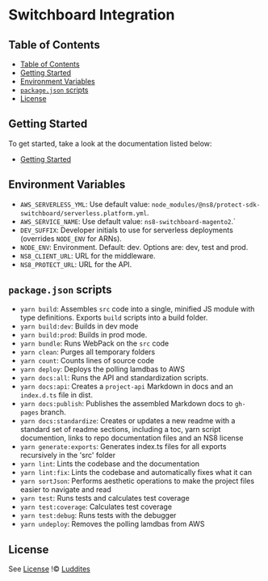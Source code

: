 # Switchboard Integration

## Table of Contents

- [Table of Contents](#table-of-contents)
- [Getting Started](#getting-started)
- [Environment Variables](#environment-variables)
- [`package.json` scripts](#packagejson-scripts)
- [License](#license)

## Getting Started

To get started, take a look at the documentation listed below:

- [Getting Started](docs\getting-started.md)

## Environment Variables

- `AWS_SERVERLESS_YML`: Use default value: `node_modules/@ns8/protect-sdk-switchboard/serverless.platform.yml`.
- `AWS_SERVICE_NAME`: Use default value: `ns8-switchboard-magento2`.`
- `DEV_SUFFIX`: Developer initials to use for serverless deployments (overrides `NODE_ENV` for ARNs).
- `NODE_ENV`: Environment. Default: dev. Options are: dev, test and prod.
- `NS8_CLIENT_URL`: URL for the middleware.
- `NS8_PROTECT_URL`: URL for the API.

## `package.json` scripts

- `yarn build`: Assembles `src` code into a single, minified JS module with type definitions. Exports `build` scripts into a build folder.
- `yarn build:dev`: Builds in dev mode
- `yarn build:prod`: Builds in prod mode.
- `yarn bundle`: Runs WebPack on the `src` code
- `yarn clean`: Purges all temporary folders
- `yarn count`: Counts lines of source code
- `yarn deploy`: Deploys the polling lamdbas to AWS
- `yarn docs:all`: Runs the API and standardization scripts.
- `yarn docs:api`: Creates a `project-api` Markdown in docs and an `index.d.ts` file in dist.
- `yarn docs:publish`: Publishes the assembled Markdown docs to `gh-pages` branch.
- `yarn docs:standardize`: Creates or updates a new readme with a standard set of readme sections, including a toc, yarn script documention, links to repo documentation files and an NS8 license
- `yarn generate:exports`: Generates index.ts files for all exports recursively in the 'src' folder
- `yarn lint`: Lints the codebase and the documentation
- `yarn lint:fix`: Lints the codebase and automatically fixes what it can
- `yarn sortJson`: Performs aesthetic operations to make the project files easier to navigate and read
- `yarn test`: Runs tests and calculates test coverage
- `yarn test:coverage`: Calculates test coverage
- `yarn test:debug`: Runs tests with the debugger
- `yarn undeploy`: Removes the polling lamdbas from AWS

## License

See [License](./LICENSE)
!© [Luddites](https://github.com/luddites-me)
